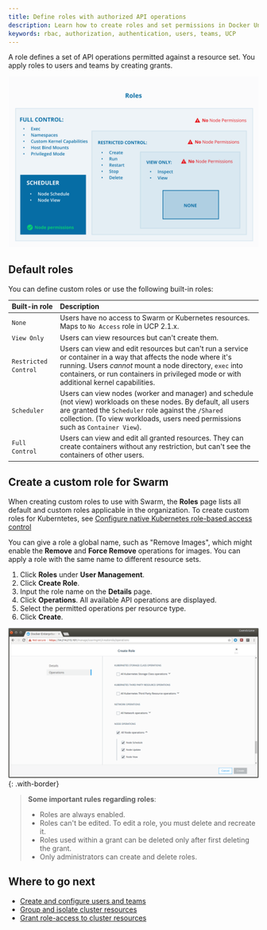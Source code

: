 ```yaml
---
title: Define roles with authorized API operations
description: Learn how to create roles and set permissions in Docker Universal Control Plane.
keywords: rbac, authorization, authentication, users, teams, UCP
---
```


A role defines a set of API operations permitted against a resource set.
You apply roles to users and teams by creating grants.

![Diagram showing UCP permission levels](../images/permissions-ucp.svg)

## Default roles

You can define custom roles or use the following built-in roles:

| Built-in role        | Description                                                                                                                                                                                                                                                           |
|:---------------------|:----------------------------------------------------------------------------------------------------------------------------------------------------------------------------------------------------------------------------------------------------------------------|
| `None`               | Users have no access to Swarm or Kubernetes resources. Maps to `No Access` role in UCP 2.1.x.                                                                                                                                                                         |
| `View Only`          | Users can view resources but can't create them.                                                                                                                                                                                                                       |
| `Restricted Control` | Users can view and edit resources but can't run a service or container in a way that affects the node where it's running. Users _cannot_ mount a node directory, `exec` into containers, or run containers in privileged mode or with additional kernel capabilities. |
| `Scheduler`          | Users can view nodes (worker and manager) and schedule (not view) workloads on these nodes. By default, all users are granted the `Scheduler` role against the `/Shared` collection. (To view workloads, users need permissions such as `Container View`).            |
| `Full Control`       | Users can view and edit all granted resources. They can create containers without any restriction, but can't see the containers of other users.                                                                                                                       |


## Create a custom role for Swarm

When creating custom roles to use with Swarm, the **Roles** page lists all default and custom roles applicable in the
organization. To create custom roles for Kuberntetes, see [Configure native Kubernetes role-based access control](https://docs.docker.com/ee/ucp/admin/configure/configure-rbac-kube/)

You can give a role a global name, such as "Remove Images", which might enable the
**Remove** and **Force Remove** operations for images. You can apply a role with
the same name to different resource sets.

1. Click **Roles** under **User Management**.
2. Click **Create Role**.
3. Input the role name on the **Details** page.
4. Click **Operations**. All available API operations are displayed.
5. Select the permitted operations per resource type.
6. Click **Create**.

![](../images/custom-role-30.png){: .with-border}

> **Some important rules regarding roles**:
> - Roles are always enabled.
> - Roles can't be edited. To edit a role, you must delete and recreate it.
> - Roles used within a grant can be deleted only after first deleting the grant.
> - Only administrators can create and delete roles.

## Where to go next

- [Create and configure users and teams](create-users-and-teams-manually.md)
- [Group and isolate cluster resources](group-resources.md)
- [Grant role-access to cluster resources](grant-permissions.md)
